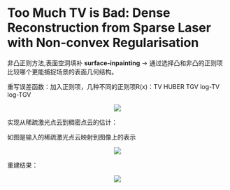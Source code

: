 # Too Much TV is Bad: Dense Reconstruction from Sparse Laser with Non-convex Regularisation

非凸正则方法,表面空洞填补 **surface-inpainting** -> 通过选择凸和非凸的正则项比较哪个更能捕捉场景的表面几何结构。

重写误差函数：加入正则项，几种不同的正则项R(x)：TV HUBER TGV log-TV log-TGV

<div align="center">
<img src="https://i.loli.net/2018/06/07/5b18cc821c694.png"  />
</div>

实现从稀疏激光点云到稠密点云的估计：

如图是输入的稀疏激光点云映射到图像上的表示

<div align="center">
<img src="https://i.loli.net/2018/06/07/5b18ccfddb9b4.png"  />
</div>

重建结果：

<div align="center">
<img src="https://i.loli.net/2018/06/07/5b18cd82aa03b.png"  />
</div>
